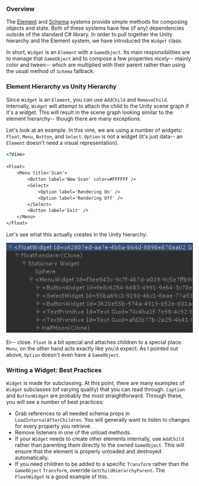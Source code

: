 ### Overview

The [Element](element.md) and [Schema](element.schema.md) systems provide simple methods for composing objects and state. Both of these systems have few (if any) dependencies outside of the standard C# library. In order to pull together the Unity hierarchy and the Element system, we have introduced the `Widget` class.

In short, `Widget` is an `Element` with a `GameObject`. Its main responsibilities are to manage that `GameObject` and to compose a few properties nicely-- mainly color and tween-- which are multiplied with their parent rather than using the usual method of `Schema` fallback.

### Element Hierarchy vs Unity Hierarchy

Since `Widget` is an `Element`, you can use `AddChild` and `RemoveChild`. Internally, `Widget` will attempt to attach the child to the Unity scene graph if it's a widget. This will result in the scene graph looking similar to the element hierarchy-- though there are many exceptions.

Let's look at an example. In this vine, we are using a number of widgets: `Float`, `Menu`, `Button`, and `Select`. `Option` is not a widget (it's just data-- an `Element` doesn't need a visual representation).

```html
<?Vine>

<Float>
	<Menu title='Scan'>
		<Button label='New Scan' color=#FFFFFF />
		<Select>
			<Option label='Rendering On' />
			<Option label='Rendering Off' />
		</Select>
		<Button label='Exit' />
	</Menu>
</Float>
```

Let's see what this actually creates in the Unity hierarchy:

![Hierarchy](widget.overview.hierarchy.png)

Er-- close. `Float` is a bit special and attaches children to a special place. `Menu`, on the other hand acts exactly like you'd expect. As I pointed out above, `Option` doesn't even have a `GameObject`.

### Writing a Widget: Best Practices

`Widget` is made for subclassing. At this point, there are many examples of `Widget` subclasses (of varying quality) that you can read through. `Caption` and `ButtonWidget` are probably the most straightforward. Through these, you will see a number of best practices:

* Grab references to all needed schema props in `LoadInternalAfterChildren`. You will generally want to listen to changes for every property you retrieve.
* Remove listeners in one of the unload methods.
* If your `Widget` needs to create other elements internally, use `AddChild` rather than parenting them directly to the owned `GameObject`. This will ensure that the element is properly unloaded and destroyed automatically.
* If you need children to be added to a specific `Transform` rather than the `GameObject` `Transform`, override `GetChildHierarchyParent`. The `FloatWidget` is a good example of this.